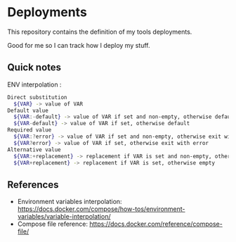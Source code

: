 # Deployments

This repository contains the definition of my tools deployments.

Good for me so I can track how I deploy my stuff.


## Quick notes

ENV interpolation :

```sh
Direct substitution
  ${VAR} -> value of VAR
Default value
  ${VAR:-default} -> value of VAR if set and non-empty, otherwise default
  ${VAR-default} -> value of VAR if set, otherwise default
Required value
  ${VAR:?error} -> value of VAR if set and non-empty, otherwise exit with error
  ${VAR?error} -> value of VAR if set, otherwise exit with error
Alternative value
  ${VAR:+replacement} -> replacement if VAR is set and non-empty, otherwise empty
  ${VAR+replacement} -> replacement if VAR is set, otherwise empty
```

## References

- Environment variables interpolation: <https://docs.docker.com/compose/how-tos/environment-variables/variable-interpolation/>
- Compose file reference: <https://docs.docker.com/reference/compose-file/>
